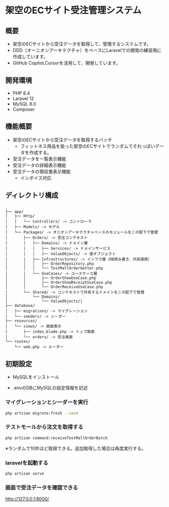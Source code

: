 # 架空のECサイト受注管理システム

## 概要

- 架空のECサイトから受注データを取得して、管理するシステムです。
- DDD（オーニオンアーキテクチャ）をベースにLaravelでの開発の練習用に作成しています。
- GitHub Copitot,Cursorを活用して、開発しています。

## 開発環境

- PHP 8.4
- Laravel 12
- MySQL 8.0
- Composer

## 機能概要

- 架空のECサイトから受注データを取得するバッチ
    - フィットネス用品を扱った架空のECサイトでランダムでそれっぽいデータを作成する。
- 受注データを一覧表示機能
- 受注データの詳細表示機能
- 受注データの領収書表示機能
    - インボイス対応

## ディレクトリ構成

```
.
├── app/
│   ├── Http/
│   │   └── Controllers/ -> コントローラ
│   ├── Models/ -> モデル
│   └── Packages/ -> オニオンアーキテクチャベースのモジュールをこの配下で管理
│       ├── Orders/ -> 受注コンテキスト
│       │   ├── Domains/ -> ドメイン層
│       │   │   ├── Services/ -> ドメインサービス
│       │   │   ├── ValueObjects/ -> 値オブジェクト
│       │   ├── Infrastructures/ -> インフラ層（DB読み書き、外部連携）
│       │   │   ├── OrderRepository.php
│       │   │   └── TestMallOrderGetter.php
│       │   └── UseCases/ -> ユースケース層
│       │       ├── OrderShowUseCase.php
│       │       ├── OrderShowReceiptUseCase.php
│       │       └── OrderReceiveUseCase.php
│       └── Shared/ -> コンテキストで共有するドメインをこの配下で管理
│           └── Domains/
│               └── ValueObjects/│
├── database/
│   ├── migrations/ -> マイグレーション
│   └── seeders/ -> シーダー
├── resources/
│   └── views/ -> 画面表示
│       ├── index.blade.php -> トップ画面
│       └── orders/ -> 受注画面
└── routes/
    └── web.php -> ルーター
```

## 初期設定

- MySQLをインストール

- .envのDBにMySQLの設定情報を記述

### マイグレーションとシーダーを実行

```bash
php artisan migrate:fresh --seed
```

### テストモールから注文を取得する

```bash
php artisan command:receiveTestMallOrderBatch
```

※ランダムで10件ほど取得できる。追加取得した場合は再度実行する。

### laravelを起動する

```bash
php artisan serve
```

### 画面で受注データを確認できる

http://127.0.0.1:8000/
